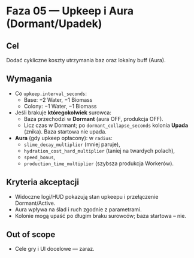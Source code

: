 # Faza 05 — Upkeep i Aura (Dormant/Upadek)

## Cel
Dodać cykliczne koszty utrzymania baz oraz lokalny buff (Aura).

## Wymagania
- Co `upkeep.interval_seconds`:
  - Base: −2 Water, −1 Biomass
  - Colony: −1 Water, −1 Biomass
- Jeśli brakuje **któregokolwiek** surowca:
  - Baza przechodzi w **Dormant** (aura OFF, produkcja OFF).
  - Licz czas w Dormant; po `dormant_collapse_seconds` kolonia **Upada** (znika). Baza startowa nie upada.
- **Aura** (gdy upkeep opłacony): w `radius`:
  - `slime_decay_multiplier` (mniej paruje),
  - `hydration_cost_hard_multiplier` (taniej na twardych polach),
  - `speed_bonus`,
  - `production_time_multiplier` (szybsza produkcja Workerów).

## Kryteria akceptacji
- Widoczne logi/HUD pokazują stan upkeepu i przełączenie Dormant/Active.
- Aura wpływa na ślad i ruch zgodnie z parametrami.
- Kolonie mogą upaść po długim braku surowców; baza startowa – nie.

## Out of scope
- Cele gry i UI docelowe — zaraz.
